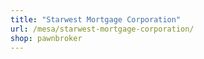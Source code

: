 ```yaml
---
title: "Starwest Mortgage Corporation"
url: /mesa/starwest-mortgage-corporation/
shop: pawnbroker
---
```

